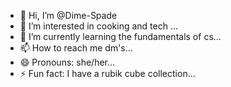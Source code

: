 - 👋 Hi, I’m @Dime-Spade
- 👀 I’m interested in cooking and tech ...
- 🌱 I’m currently learning the fundamentals of cs...
- 📫 How to reach me dm's...
- 😄 Pronouns: she/her...
- ⚡ Fun fact: I have a rubik cube collection...

<!---
Dime-Spade/Dime-Spade is a ✨ special ✨ repository because its `README.md` (this file) appears on your GitHub profile.
You can click the Preview link to take a look at your changes.
--->

